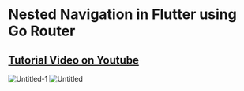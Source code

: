 # Nested Navigation in Flutter using Go Router
## [Tutorial Video on Youtube](https://youtu.be/t0vT8312sSU?si=PpQg29EBLb-l06pd)
![Untitled-1](https://github.com/AmirBayat0/GoRouter-Nested-Navigation/assets/91388754/8c5168ea-2795-4ad4-abb6-dd8aad5dfdfb)
![Untitled](https://github.com/AmirBayat0/GoRouter-Nested-Navigation/assets/91388754/ccf49356-c630-47e3-9dfd-4033e9b213bd)
